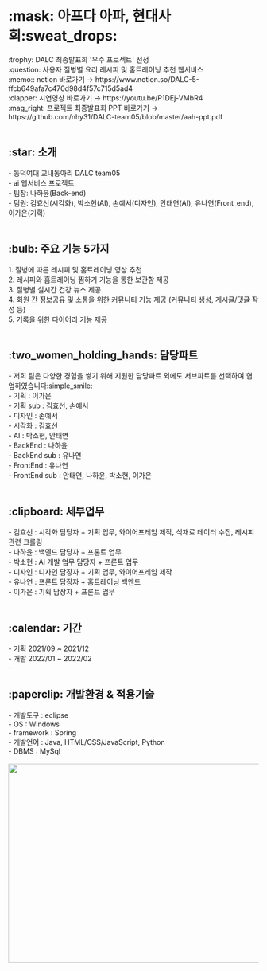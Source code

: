 <br>
<h1>:mask: 아프다 아파, 현대사회:sweat_drops:</h1>
:trophy: DALC 최종발표회 '우수 프로젝트' 선정 <br>
:question: 사용자 질병별 요리 레시피 및 홈트레이닝 추천 웹서비스 <br>
:memo:: notion 바로가기 → https://www.notion.so/DALC-5-ffcb649afa7c470d98d4f57c715d5ad4 <br>
:clapper: 시연영상 바로가기 → https://youtu.be/P1DEj-VMbR4 <br>
:mag_right: 프로젝트 최종발표회 PPT 바로가기 → https://github.com/nhy31/DALC-team05/blob/master/aah-ppt.pdf <br>

<br>
<h2>:star: 소개</h2>
- 동덕여대 교내동아리 DALC team05 <br>
- ai 웹서비스 프로젝트 <br>
- 팀장: 나하윤(Back-end) <br>
- 팀원: 김효선(시각화), 박소현(AI), 손예서(디자인), 안태연(AI), 유나연(Front_end), 이가은(기획) <br>

<br>
<h2>:bulb: 주요 기능 5가지</h2> 
1. 질병에 따른 레시피 및 홈트레이닝 영상 추천 <br>
2. 레시피와 홈트레이닝 찜하기 기능을 통한 보관함 제공 <br>
3. 질병별 실시간 건강 뉴스 제공 <br>
4. 회원 간 정보공유 및 소통을 위한 커뮤니티 기능 제공 (커뮤니티 생성, 게시글/댓글 작성 등) <br>
5. 기록을 위한 다이어리 기능 제공 <br>

<br>
<h2>:two_women_holding_hands: 담당파트</h2>
- 저희 팀은 다양한 경험을 쌓기 위해 지원한 담당파트 외에도 서브파트를 선택하여 협업하였습니다:simple_smile: <br>
- 기획 : 이가은 <br>
- 기획 sub : 김효선, 손예서 <br>
- 디자인 : 손예서 <br>
- 시각화 : 김효선  <br>
- AI : 박소현, 안태연 <br>
- BackEnd : 나하윤 <br>
- BackEnd sub : 유나연 <br>
- FrontEnd : 유나연 <br> 
- FrontEnd sub : 안태연, 나하윤, 박소현, 이가은 <br>

<br>
<h2>:clipboard: 세부업무</h2>
- 김효선 : 시각화 담당자 + 기획 업무, 와이어프레임 제작, 식재료 데이터 수집, 레시피 관련 크롤링  <br>
- 나하윤 : 백엔드 담당자 + 프론트 업무<br>
- 박소현 : AI 개발 업무 담당자 + 프론트 업무<br>
- 디자인 : 디자인 담장자 + 기획 업무, 와이어프레임 제작<br>
- 유나연 : 프론트 담장자 + 홈트레이닝 백엔드<br>
- 이가은 : 기획 담장자 + 프론트 업무 <br>

<br>
<h2>:calendar: 기간</h2>
- 기획 2021/09 ~ 2021/12 <br>
- 개발 2022/01 ~ 2022/02 <br>
-
<br>
<h2>:paperclip: 개발환경 & 적용기술 </h2>
- 개발도구 : eclipse <br>
- OS : Windows <br>
- framework : Spring <br>
- 개발언어 : Java, HTML/CSS/JavaScript, Python <br>
- DBMS  : MySql <br><br>
<img src="https://user-images.githubusercontent.com/59862742/156128171-ef5c4c47-0fe0-4319-af23-7d829b0e67c2.png" width="700" height="400"/>




